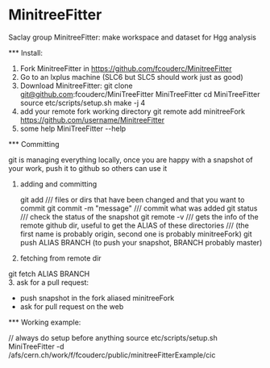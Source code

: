 MinitreeFitter
==============


Saclay group MinitreeFitter: make workspace and dataset for Hgg analysis

*** Install:

1. Fork MinitreeFitter in https://github.com/fcouderc/MinitreeFitter
2. Go to an lxplus machine (SLC6 but SLC5 should work just as good)
3. Download MinitreeFitter:
   git clone git@github.com:fcouderc/MiniTreeFitter MiniTreeFitter
   cd MiniTreeFitter
   source etc/scripts/setup.sh
   make -j 4   
4. add your remote fork working directory
   git remote add minitreeFork https://github.com/username/MinitreeFitter   
5. some help
   MiniTreeFitter --help

*** Committing 

git is managing everything locally, once you are happy with a snapshot of your work, push it to github so others can use it

1. adding and committing

   git add <files> <dirs>   /// files or dirs that have been changed and that you want to commit
   git commit -m "message"  /// commit what was added
   git status               /// check the status of the snapshot
   git remote -v            /// gets the info of the remote github dir, useful to get the ALIAS of these directories
       	                    /// (the first name is probably origin, second one is probably minitreeFork)
   git push ALIAS BRANCH (to push your snapshot, BRANCH probably master)
 2. fetching from remote dir

   git fetch ALIAS BRANCH   
3. ask for a pull request:
   - push snapshot in the fork aliased minitreeFork
   - ask for pull request on the web

*** Working example:

// always do setup before anything
source etc/scripts/setup.sh
MiniTreeFitter -d /afs/cern.ch/work/f/fcouderc/public/minitreeFitterExample/cic


